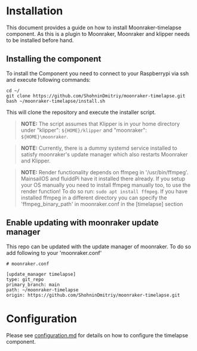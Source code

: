 # Installation

This document provides a guide on how to install Moonraker-timelapse component.
As this is a plugin to Moonraker, Moonraker and klipper needs to be installed
before hand. 

## Installing the component
To install the Component you need to connect to your Raspberrypi via ssh and
execute following commands:

```
cd ~/
git clone https://github.com/ShohninDmitriy/moonraker-timelapse.git
bash ~/moonraker-timelapse/install.sh
```

This will clone the repository and execute the installer script.

> **NOTE:** The script assumes that Klipper is in your home directory under
> "klipper": `${HOME}/klipper` and "moonraker": `${HOME}\moonraker`.

> **NOTE:** Currently, there is a dummy systemd service installed
> to satisfy moonraker's update manager which also restarts Moonraker and Klipper.

> **NOTE:** Render functionality depends on ffmpeg in '/usr/bin/ffmpeg'. 
> MainsailOS and fluiddPi have it installed there already. If you setup your OS
> manually you need to install ffmpeg manually too, to use the render function!
> To do so run: `sudo apt install ffmpeg`. If you have installed ffmpeg in a different
> directory you can specify the 'ffmpeg_binary_path' in moonraker.conf in the 
> [timelapse] section

## Enable updating with moonraker update manager

This repo can be updated with the update manager of moonraker. To do so 
add following to your 'moonraker.conf' 

```
# moonraker.conf

[update_manager timelapse]
type: git_repo
primary_branch: main
path: ~/moonraker-timelapse
origin: https://github.com/ShohninDmitriy/moonraker-timelapse.git
```

# Configuration

Please see [configuration.md](configuration.md) for details on how to
configure the timelapse component.
